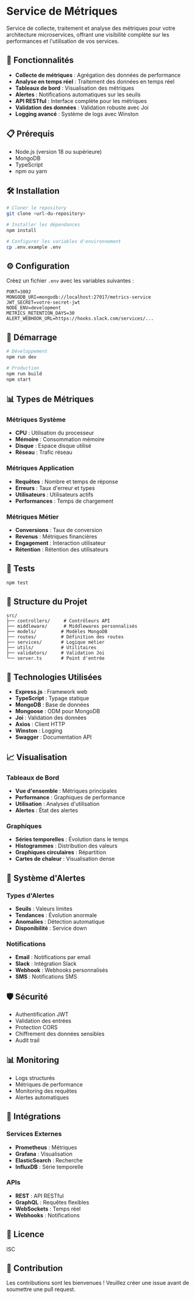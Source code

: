 # Service de Métriques

Service de collecte, traitement et analyse des métriques pour votre architecture microservices, offrant une visibilité complète sur les performances et l'utilisation de vos services.

## 🚀 Fonctionnalités

- **Collecte de métriques** : Agrégation des données de performance
- **Analyse en temps réel** : Traitement des données en temps réel
- **Tableaux de bord** : Visualisation des métriques
- **Alertes** : Notifications automatiques sur les seuils
- **API RESTful** : Interface complète pour les métriques
- **Validation des données** : Validation robuste avec Joi
- **Logging avancé** : Système de logs avec Winston

## 📋 Prérequis

- Node.js (version 18 ou supérieure)
- MongoDB
- TypeScript
- npm ou yarn

## 🛠️ Installation

```bash
# Cloner le repository
git clone <url-du-repository>

# Installer les dépendances
npm install

# Configurer les variables d'environnement
cp .env.example .env
```

## ⚙️ Configuration

Créez un fichier `.env` avec les variables suivantes :

```env
PORT=3002
MONGODB_URI=mongodb://localhost:27017/metrics-service
JWT_SECRET=votre-secret-jwt
NODE_ENV=development
METRICS_RETENTION_DAYS=30
ALERT_WEBHOOK_URL=https://hooks.slack.com/services/...
```

## 🚀 Démarrage

```bash
# Développement
npm run dev

# Production
npm run build
npm start
```

## 📊 Types de Métriques

### Métriques Système

- **CPU** : Utilisation du processeur
- **Mémoire** : Consommation mémoire
- **Disque** : Espace disque utilisé
- **Réseau** : Trafic réseau

### Métriques Application

- **Requêtes** : Nombre et temps de réponse
- **Erreurs** : Taux d'erreur et types
- **Utilisateurs** : Utilisateurs actifs
- **Performances** : Temps de chargement

### Métriques Métier

- **Conversions** : Taux de conversion
- **Revenus** : Métriques financières
- **Engagement** : Interaction utilisateur
- **Rétention** : Rétention des utilisateurs

## 🧪 Tests

```bash
npm test
```

## 📁 Structure du Projet

```
src/
├── controllers/     # Contrôleurs API
├── middleware/      # Middlewares personnalisés
├── models/         # Modèles MongoDB
├── routes/         # Définition des routes
├── services/       # Logique métier
├── utils/          # Utilitaires
├── validators/     # Validation Joi
└── server.ts       # Point d'entrée
```

## 🔧 Technologies Utilisées

- **Express.js** : Framework web
- **TypeScript** : Typage statique
- **MongoDB** : Base de données
- **Mongoose** : ODM pour MongoDB
- **Joi** : Validation des données
- **Axios** : Client HTTP
- **Winston** : Logging
- **Swagger** : Documentation API

## 📈 Visualisation

### Tableaux de Bord

- **Vue d'ensemble** : Métriques principales
- **Performance** : Graphiques de performance
- **Utilisation** : Analyses d'utilisation
- **Alertes** : État des alertes

### Graphiques

- **Séries temporelles** : Évolution dans le temps
- **Histogrammes** : Distribution des valeurs
- **Graphiques circulaires** : Répartition
- **Cartes de chaleur** : Visualisation dense

## 🚨 Système d'Alertes

### Types d'Alertes

- **Seuils** : Valeurs limites
- **Tendances** : Évolution anormale
- **Anomalies** : Détection automatique
- **Disponibilité** : Service down

### Notifications

- **Email** : Notifications par email
- **Slack** : Intégration Slack
- **Webhook** : Webhooks personnalisés
- **SMS** : Notifications SMS

## 🛡️ Sécurité

- Authentification JWT
- Validation des entrées
- Protection CORS
- Chiffrement des données sensibles
- Audit trail

## 📊 Monitoring

- Logs structurés
- Métriques de performance
- Monitoring des requêtes
- Alertes automatiques

## 🔄 Intégrations

### Services Externes

- **Prometheus** : Métriques
- **Grafana** : Visualisation
- **ElasticSearch** : Recherche
- **InfluxDB** : Série temporelle

### APIs

- **REST** : API RESTful
- **GraphQL** : Requêtes flexibles
- **WebSockets** : Temps réel
- **Webhooks** : Notifications

## 📝 Licence

ISC

## 🤝 Contribution

Les contributions sont les bienvenues ! Veuillez créer une issue avant de soumettre une pull request.
